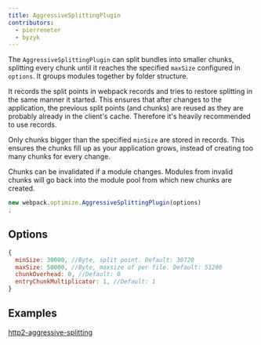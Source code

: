 ```yaml
---
title: AggressiveSplittingPlugin
contributors:
  - pierreneter
  - byzyk
---
```


The `AggressiveSplittingPlugin` can split bundles into smaller chunks, splitting every chunk until it reaches the specified `maxSize` configured in `options`. It groups modules together by folder structure.

It records the split points in webpack records and tries to restore splitting in the same manner it started. This ensures that after changes to the application, the previous split points (and chunks) are reused as they are probably already in the client's cache. Therefore it's heavily recommended to use records.

Only chunks bigger than the specified `minSize` are stored in records. This ensures the chunks fill up as your application grows, instead of creating too many chunks for every change.

Chunks can be invalidated if a module changes. Modules from invalid chunks will go back into the module pool from which new chunks are created.

```js
new webpack.optimize.AggressiveSplittingPlugin(options);
```


## Options

<!-- eslint-skip -->

```js
{
  minSize: 30000, //Byte, split point. Default: 30720
  maxSize: 50000, //Byte, maxsize of per file. Default: 51200
  chunkOverhead: 0, //Default: 0
  entryChunkMultiplicator: 1, //Default: 1
}
```


## Examples

[http2-aggressive-splitting](https://github.com/webpack/webpack/tree/master/examples/http2-aggressive-splitting)
